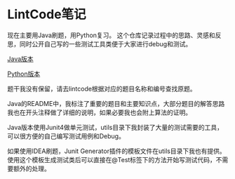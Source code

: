 # LintCode笔记

现在主要用Java刷题，用Python复习。 这个仓库记录过程中的思路、灵感和反思，同时公开自己写的一些测试工具类便于大家进行debug和测试。

[Java版本](Java)

[Python版本](Python)

题干我没有保留，请去lintcode根据对应的题目名称和编号查找原题。

Java的README中，我标注了重要的题目和主要知识点，大部分题目的解答思路我也在开头注释做了详细的说明，如果必要我也会附上算法的证明。

Java版本使用Junit4做单元测试，utils目录下我封装了大量的测试需要的工具，可以很方便的自己编写测试用例和Debug。

如果使用IDEA刷题，Junit Generator插件的模板文件在utils目录下我也有提供。使用这个模板生成测试类后可以直接在@Test标签下的方法开始写测试代码，不需要额外的处理。